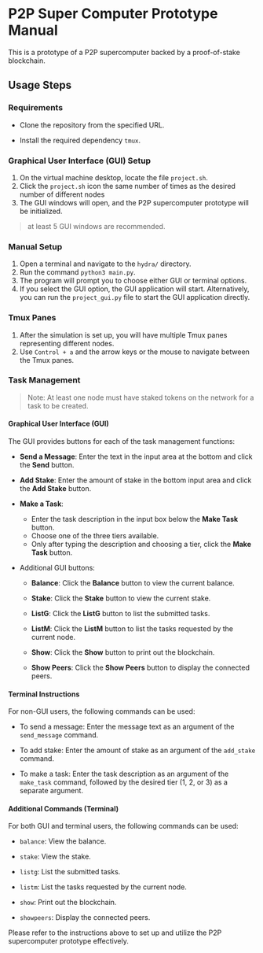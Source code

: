 # P2P Super Computer Prototype Manual

This is a prototype of a P2P supercomputer backed by a proof-of-stake blockchain.

## Usage Steps

### Requirements

- Clone the repository from the specified URL.

- Install the required dependency `tmux`.

### Graphical User Interface (GUI) Setup

1. On the virtual machine desktop, locate the file `project.sh`.
2. Click the `project.sh` icon the same number of times as the desired number of different nodes 
3. The GUI windows will open, and the P2P supercomputer prototype will be initialized.
> at least 5 GUI windows are recommended.

### Manual Setup

1. Open a terminal and navigate to the `hydra/` directory.
2. Run the command `python3 main.py`.
3. The program will prompt you to choose either GUI or terminal options.
4. If you select the GUI option, the GUI application will start. Alternatively, you can run the `project_gui.py` file to start the GUI application directly.

### Tmux Panes

1. After the simulation is set up, you will have multiple Tmux panes representing different nodes.
2. Use `Control + a` and the arrow keys or the mouse to navigate between the Tmux panes.

### Task Management

> Note: At least one node must have staked tokens on the network for a task to be created.

#### Graphical User Interface (GUI)

The GUI provides buttons for each of the task management functions:

- **Send a Message**: Enter the text in the input area at the bottom and click the **Send** button.

- **Add Stake**: Enter the amount of stake in the bottom input area and click the **Add Stake** button.

- **Make a Task**: 
  - Enter the task description in the input box below the **Make Task** button.
  - Choose one of the three tiers available.
  - Only after typing the description and choosing a tier, click the **Make Task** button.

- Additional GUI buttons:

  - **Balance**: Click the **Balance** button to view the current balance.

  - **Stake**: Click the **Stake** button to view the current stake.

  - **ListG**: Click the **ListG** button to list the submitted tasks.

  - **ListM**: Click the **ListM** button to list the tasks requested by the current node.

  - **Show**: Click the **Show** button to print out the blockchain.

  - **Show Peers**: Click the **Show Peers** button to display the connected peers.

#### Terminal Instructions

For non-GUI users, the following commands can be used:

- To send a message: Enter the message text as an argument of the `send_message` command.

- To add stake: Enter the amount of stake as an argument of the `add_stake` command.

- To make a task: Enter the task description as an argument of the `make_task` command, followed by the desired tier (1, 2, or 3) as a separate argument.

#### Additional Commands (Terminal)

For both GUI and terminal users, the following commands can be used:

- `balance`: View the balance.

- `stake`: View the stake.

- `listg`: List the submitted tasks.

- `listm`: List the tasks requested by the current node.

- `show`: Print out the blockchain.

- `showpeers`: Display the connected peers.

Please refer to the instructions above to set up and utilize the P2P supercomputer prototype effectively.
